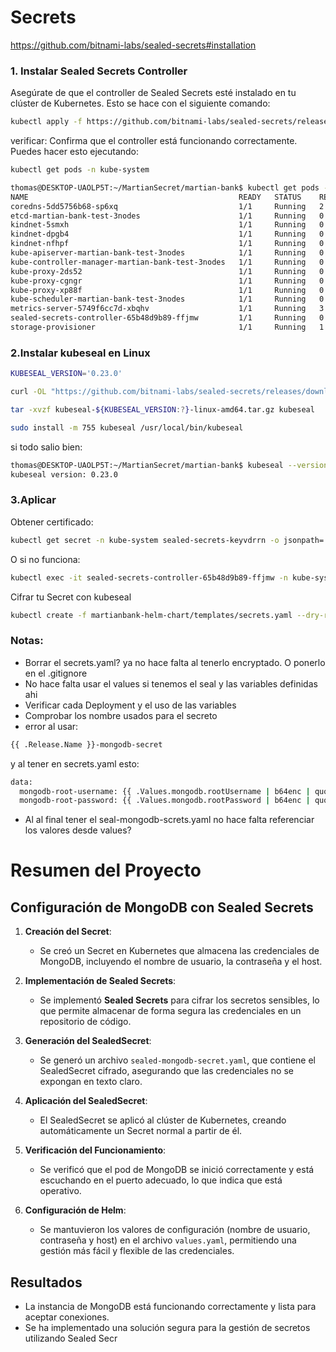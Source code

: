 # Secrets

https://github.com/bitnami-labs/sealed-secrets#installation

### 1. Instalar Sealed Secrets Controller
Asegúrate de que el controller de Sealed Secrets esté instalado en tu clúster de Kubernetes. Esto se hace con el siguiente comando:

```bash
kubectl apply -f https://github.com/bitnami-labs/sealed-secrets/releases/latest/download/controller.yaml
```

verificar:
Confirma que el controller está funcionando correctamente. Puedes hacer esto ejecutando:

```bash
kubectl get pods -n kube-system
```

```bash
thomas@DESKTOP-UAOLP5T:~/MartianSecret/martian-bank$ kubectl get pods -n kube-system
NAME                                               READY   STATUS    RESTARTS       AGE
coredns-5dd5756b68-sp6xq                           1/1     Running   2 (111m ago)   111m
etcd-martian-bank-test-3nodes                      1/1     Running   0              112m
kindnet-5smxh                                      1/1     Running   0              111m
kindnet-dpgb4                                      1/1     Running   0              111m
kindnet-nfhpf                                      1/1     Running   0              111m
kube-apiserver-martian-bank-test-3nodes            1/1     Running   0              112m
kube-controller-manager-martian-bank-test-3nodes   1/1     Running   0              112m
kube-proxy-2ds52                                   1/1     Running   0              111m
kube-proxy-cgngr                                   1/1     Running   0              111m
kube-proxy-xp88f                                   1/1     Running   0              111m
kube-scheduler-martian-bank-test-3nodes            1/1     Running   0              112m
metrics-server-5749f6cc7d-xbqhv                    1/1     Running   3 (111m ago)   111m
sealed-secrets-controller-65b48d9b89-ffjmw         1/1     Running   0              56m
storage-provisioner                                1/1     Running   1 (111m ago)   112m
```

### 2.Instalar kubeseal en Linux

```bash
KUBESEAL_VERSION='0.23.0'
```

```bash
curl -OL "https://github.com/bitnami-labs/sealed-secrets/releases/download/v${KUBESEAL_VERSION:?}/kubeseal-${KUBESEAL_VERSION:?}-linux-amd64.tar.gz"
```

```bash
tar -xvzf kubeseal-${KUBESEAL_VERSION:?}-linux-amd64.tar.gz kubeseal
```

```bash
sudo install -m 755 kubeseal /usr/local/bin/kubeseal
```

si todo salio bien:
```bash
thomas@DESKTOP-UAOLP5T:~/MartianSecret/martian-bank$ kubeseal --version
kubeseal version: 0.23.0
```

### 3.Aplicar

Obtener certificado:

```bash
kubectl get secret -n kube-system sealed-secrets-keyvdrrn -o jsonpath='{.data.tls\.crt}' | base64 --decode > mycert.pem
```
O si no funciona:
```bash
kubectl exec -it sealed-secrets-controller-65b48d9b89-ffjmw -n kube-system -- cat /etc/sealed-secrets/tls.crt > mycert.pem
```


Cifrar tu Secret con kubeseal

```bash
kubectl create -f martianbank-helm-chart/templates/secrets.yaml --dry-run=client -o json | kubeseal --cert mycert.pem -o yaml > martianbank-helm-chart/templates/sealed-mongodb-secret.yaml
```

### Notas:

- Borrar el secrets.yaml? ya no hace falta al tenerlo encryptado. O ponerlo en el .gitignore
- No hace falta usar el values si tenemos el seal y las variables definidas ahi
- Verificar cada Deployment y el uso de las variables
- Comprobar los nombre usados para el secreto
- error al usar:
```bash
{{ .Release.Name }}-mongodb-secret
```
y al tener en secrets.yaml esto:
```bash
data:
  mongodb-root-username: {{ .Values.mongodb.rootUsername | b64enc | quote }}
  mongodb-root-password: {{ .Values.mongodb.rootPassword | b64enc | quote }}
```
- Al al final tener el seal-mongodb-screts.yaml no hace falta referenciar los valores desde values?

# Resumen del Proyecto

## Configuración de MongoDB con Sealed Secrets

1. **Creación del Secret**:
   - Se creó un Secret en Kubernetes que almacena las credenciales de MongoDB, incluyendo el nombre de usuario, la contraseña y el host.

2. **Implementación de Sealed Secrets**:
   - Se implementó **Sealed Secrets** para cifrar los secretos sensibles, lo que permite almacenar de forma segura las credenciales en un repositorio de código.

3. **Generación del SealedSecret**:
   - Se generó un archivo `sealed-mongodb-secret.yaml`, que contiene el SealedSecret cifrado, asegurando que las credenciales no se expongan en texto claro.

4. **Aplicación del SealedSecret**:
   - El SealedSecret se aplicó al clúster de Kubernetes, creando automáticamente un Secret normal a partir de él.

5. **Verificación del Funcionamiento**:
   - Se verificó que el pod de MongoDB se inició correctamente y está escuchando en el puerto adecuado, lo que indica que está operativo.

6. **Configuración de Helm**:
   - Se mantuvieron los valores de configuración (nombre de usuario, contraseña y host) en el archivo `values.yaml`, permitiendo una gestión más fácil y flexible de las credenciales.

## Resultados

- La instancia de MongoDB está funcionando correctamente y lista para aceptar conexiones.
- Se ha implementado una solución segura para la gestión de secretos utilizando Sealed Secr
